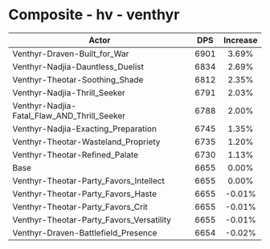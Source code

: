 # Composite - hv - venthyr
| Actor | DPS | Increase |
|---|:---:|:---:|
|Venthyr-Draven-Built_for_War|6901|3.69%|
|Venthyr-Nadjia-Dauntless_Duelist|6834|2.69%|
|Venthyr-Theotar-Soothing_Shade|6812|2.35%|
|Venthyr-Nadjia-Thrill_Seeker|6791|2.03%|
|Venthyr-Nadjia-Fatal_Flaw_AND_Thrill_Seeker|6788|2.00%|
|Venthyr-Nadjia-Exacting_Preparation|6745|1.35%|
|Venthyr-Theotar-Wasteland_Propriety|6735|1.20%|
|Venthyr-Theotar-Refined_Palate|6730|1.13%|
|Base|6655|0.00%|
|Venthyr-Theotar-Party_Favors_Intellect|6655|0.00%|
|Venthyr-Theotar-Party_Favors_Haste|6655|-0.01%|
|Venthyr-Theotar-Party_Favors_Crit|6655|-0.01%|
|Venthyr-Theotar-Party_Favors_Versatility|6655|-0.01%|
|Venthyr-Draven-Battlefield_Presence|6654|-0.02%|
